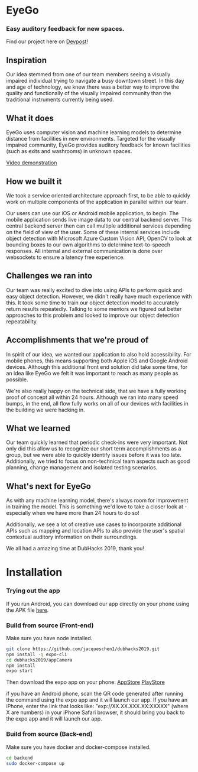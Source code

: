 # EyeGo 

### Easy auditory feedback for new spaces.

Find our project here on [Devpost](https://devpost.com/software/eyego)!

## Inspiration
Our idea stemmed from one of our team members seeing a visually impaired individual trying to navigate a busy downtown street. In this day and age of technology, we knew there was a better way to improve the quality and functionally of the visually impaired community than the traditional instruments currently being used.

## What it does
EyeGo uses computer vision and machine learning models to determine distance from facilities in new environments. Targeted for the visually impaired community, EyeGo provides auditory feedback for known facilities (such as exits and washrooms) in unknown spaces.

[Video demonstration](https://www.youtube.com/watch?v=KuGHkJcsg0Q&feature=share&fbclid=IwAR0PNBgJ0VTnD759z4CG89YhYjVFTgKv2eElKKodvNPx6jg0B9fF6eXW0ks)

## How we built it
We took a service oriented architecture approach first, to be able to quickly work on multiple components of the application in parallel within our team.

Our users can use our iOS or Android mobile application, to begin. The mobile application sends live image data to our central backend server. This central backend server then can call multiple additional services depending on the field of view of the user. Some of these internal services include object detection with Microsoft Azure Custom Vision API, OpenCV to look at bounding boxes to our own algorithms to determine text-to-speech responses. All internal and external communication is done over websockets to ensure a latency free experience.

## Challenges we ran into
Our team was really excited to dive into using APIs to perform quick and easy object detection. However, we didn't really have much experience with this. It took some time to train our object detection model to accurately return results repeatedly. Talking to some mentors we figured out better approaches to this problem and looked to improve our object detection repeatability.

## Accomplishments that we're proud of
In spirit of our idea, we wanted our application to also hold accessibility. For mobile phones, this means supporting both Apple iOS and Google Android devices. Although this additional front end solution did take some time, for an idea like EyeGo we felt it was important to reach as many people as possible.

We're also really happy on the technical side, that we have a fully working proof of concept all within 24 hours. Although we ran into many speed bumps, in the end, all flow fully works on all of our devices with facilities in the building we were hacking in.

## What we learned
Our team quickly learned that periodic check-ins were very important. Not only did this allow us to recognize our short term accomplishments as a group, but we were able to quickly identify issues before it was too late. Additionally, we tried to focus on non-technical team aspects such as good planning, change management and isolated testing scenarios.

## What's next for EyeGo
As with any machine learning model, there's always room for improvement in training the model. This is something we'd love to take a closer look at - especially when we have more than 24 hours to do so!

Additionally, we see a lot of creative use cases to incorporate additional APIs such as mapping and location APIs to also provide the user's spatial contextual auditory information on their surroundings.

We all had a amazing time at DubHacks 2019, thank you!



# Installation

### Trying out the app
If you run Android, you can download our app directly on your phone using the APK file [here](https://expo.io/@jacdeng/appCamera/builds).

### Build from source (Front-end)

Make sure you have node installed.

```bash
git clone https://github.com/jacqueschen1/dubhacks2019.git
npm install -g expo-cli
cd dubhacks2019/appCamera
npm install
expo start
```
Then download the expo app on your phone:
[AppStore](https://apps.apple.com/app/apple-store/id982107779)
[PlayStore](https://play.google.com/store/apps/details?id=host.exp.exponent)

if you have an Android phone, scan the QR code generated after running the command using the expo app and it will launch our app.
If you have an iPhone, enter the link that looks like: "exp://XX.XX.XXX.XX:XXXXX" (where X are numbers) in your iPhone Safari browser, it should bring you back to the expo app and it will launch our app.

### Build from source (Back-end)

Make sure you have docker and docker-compose installed.

```bash
cd backend
sudo docker-compose up
```




